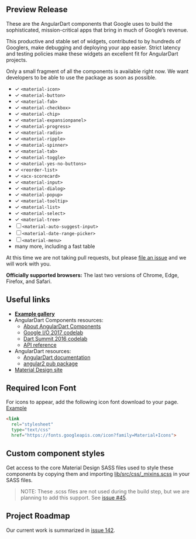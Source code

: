 ## Preview Release

These are the AngularDart components that Google uses to build the
sophisticated, mission-critical apps that bring in much of Google’s revenue.

This productive and stable set of widgets, contributed to by hundreds of
Googlers, make debugging and deploying your app easier. Strict latency and
testing policies make these widgets an excellent fit for AngularDart projects.

Only a small fragment of all the components is available right now. We want
developers to be able to use the package as soon as possible.

* ✓ `<material-icon>`
* ✓ `<material-button>`
* ✓ `<material-fab>`
* ✓ `<material-checkbox>`
* ✓ `<material-chip>`
* ✓ `<material-expansionpanel>`
* ✓ `<material-progress>`
* ✓ `<material-radio>`
* ✓ `<material-ripple>`
* ✓ `<material-spinner>`
* ✓ `<material-tab>`
* ✓ `<material-toggle>`
* ✓ `<material-yes-no-buttons>`
* ✓ `<reorder-list>`
* ✓ `<acx-scorecard>`
* ✓ `<material-input>`
* ✓ `<material-dialog>`
* ✓ `<material-popup>`
* ✓ `<material-tooltip>`
* ✓ `<material-list>`
* ✓ `<material-select>`
* ✓ `<material-tree>`
* ☐ `<material-auto-suggest-input>`
* ☐ `<material-date-range-picker>`
* ☐ `<material-menu>`
* many more, including a fast table

At this time we are not taking pull requests, but please
[file an issue](https://github.com/dart-lang/angular_components/issues)
and we will work with you.

**Officially supported browsers:** The last two versions of Chrome, Edge,
Firefox, and Safari.

## Useful links

* **[Example gallery](https://dart-lang.github.io/angular_components_example/)**
* AngularDart Components resources:
  * [About AngularDart Components](https://webdev.dartlang.org/components)
  * [Google I/O 2017 codelab](https://codelabs.developers.google.com/codelabs/your-first-angulardart-web-app)
  * [Dart Summit 2016 codelab](https://webdev.dartlang.org/codelabs/angular2_components)
  * [API reference](https://webdev.dartlang.org/components/api)
* AngularDart resources:
  * [AngularDart documentation](https://webdev.dartlang.org/angular/guide)
  * [angular2 pub package](https://pub.dartlang.org/packages/angular2)
* [Material Design site](https://material.io)

## Required Icon Font
For icons to appear, add the following icon font download to your page.
[Example](https://github.com/dart-lang/angular_components_example/blob/master/web/index.html#L13)

```html
<link
  rel="stylesheet"
  type="text/css"
  href="https://fonts.googleapis.com/icon?family=Material+Icons">
```

## Custom component styles

Get access to the core Material Design SASS files used to style these components
by copying them and importing
[lib/src/css/_mixins.scss](https://github.com/dart-lang/angular_components/blob/master/lib/src/css/_mixins.scss)
in your SASS files.


> NOTE: These .scss files are not used during the build step, but we are
> planning to add this support. See
> [issue #45](https://github.com/dart-lang/angular_components/issues/45).

## Project Roadmap

Our current work is summarized in
[issue 142](https://github.com/dart-lang/angular_components/issues/142).
